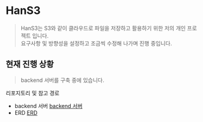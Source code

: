 # HanS3
> HanS3는 S3와 같이 클라우드로 파일을 저장하고 활용하기 위한 저의 개인 프로젝트 입니다.<br>
> 요구사항 및 방향성을 설정하고 조금씩 수정해 나가며 진행 중입니다.

## 현재 진행 상황
> backend 서버를 구축 중에 있습니다.

리포지토리 및 참고 경로
- backend 서버 [backend 서버](https://github.com/dkssudrhd/hanCloud)
- ERD [ERD](https://github.com/dkssudrhd/HanS3/blob/main/ERD/ERD.md)
